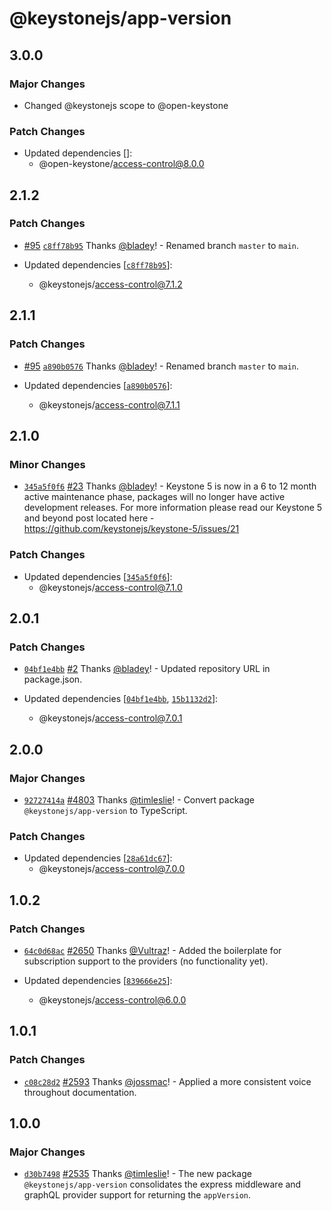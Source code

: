 # @keystonejs/app-version

## 3.0.0

### Major Changes

- Changed @keystonejs scope to @open-keystone

### Patch Changes

- Updated dependencies []:
  - @open-keystone/access-control@8.0.0

## 2.1.2

### Patch Changes

- [#95](https://github.com/keystonejs/keystone-5/pull/95) [`c8ff78b95`](https://github.com/keystonejs/keystone-5/commit/c8ff78b95af5d56d44bbc11c51e7cf28b81323b4) Thanks [@bladey](https://github.com/bladey)! - Renamed branch `master` to `main`.

- Updated dependencies [[`c8ff78b95`](https://github.com/keystonejs/keystone-5/commit/c8ff78b95af5d56d44bbc11c51e7cf28b81323b4)]:
  - @keystonejs/access-control@7.1.2

## 2.1.1

### Patch Changes

- [#95](https://github.com/keystonejs/keystone-5/pull/95) [`a890b0576`](https://github.com/keystonejs/keystone-5/commit/a890b057628b60c2d1870cc3f5afd8e87b03f7df) Thanks [@bladey](https://github.com/bladey)! - Renamed branch `master` to `main`.

- Updated dependencies [[`a890b0576`](https://github.com/keystonejs/keystone-5/commit/a890b057628b60c2d1870cc3f5afd8e87b03f7df)]:
  - @keystonejs/access-control@7.1.1

## 2.1.0

### Minor Changes

- [`345a5f0f6`](https://github.com/keystonejs/keystone-5/commit/345a5f0f66a34c75696230ad2fcfb7a2eac86cb4) [#23](https://github.com/keystonejs/keystone-5/pull/23) Thanks [@bladey](https://github.com/bladey)! - Keystone 5 is now in a 6 to 12 month active maintenance phase, packages will no longer have active development releases. For more information please read our Keystone 5 and beyond post located here - https://github.com/keystonejs/keystone-5/issues/21

### Patch Changes

- Updated dependencies [[`345a5f0f6`](https://github.com/keystonejs/keystone-5/commit/345a5f0f66a34c75696230ad2fcfb7a2eac86cb4)]:
  - @keystonejs/access-control@7.1.0

## 2.0.1

### Patch Changes

- [`04bf1e4bb`](https://github.com/keystonejs/keystone-5/commit/04bf1e4bb0223f4e2e06664bbc9e95c51118eb84) [#2](https://github.com/keystonejs/keystone-5/pull/2) Thanks [@bladey](https://github.com/bladey)! - Updated repository URL in package.json.

- Updated dependencies [[`04bf1e4bb`](https://github.com/keystonejs/keystone-5/commit/04bf1e4bb0223f4e2e06664bbc9e95c51118eb84), [`15b1132d2`](https://github.com/keystonejs/keystone-5/commit/15b1132d20d13f79bbf1707e1897b31da887c2b7)]:
  - @keystonejs/access-control@7.0.1

## 2.0.0

### Major Changes

- [`92727414a`](https://github.com/keystonejs/keystone-5/commit/92727414af4e6efcb8d691f8197c6165ae469577) [#4803](https://github.com/keystonejs/keystone-5/pull/4803) Thanks [@timleslie](https://github.com/timleslie)! - Convert package `@keystonejs/app-version` to TypeScript.

### Patch Changes

- Updated dependencies [[`28a61dc67`](https://github.com/keystonejs/keystone-5/commit/28a61dc67b990ebd16bfc4e1c0a1e9ffb0e54d81)]:
  - @keystonejs/access-control@7.0.0

## 1.0.2

### Patch Changes

- [`64c0d68ac`](https://github.com/keystonejs/keystone-5/commit/64c0d68acb1ee969097a8fe59b5c296473790c5c) [#2650](https://github.com/keystonejs/keystone-5/pull/2650) Thanks [@Vultraz](https://github.com/Vultraz)! - Added the boilerplate for subscription support to the providers (no functionality yet).

- Updated dependencies [[`839666e25`](https://github.com/keystonejs/keystone-5/commit/839666e25d8bffefd034e6344e11d72dd43b925b)]:
  - @keystonejs/access-control@6.0.0

## 1.0.1

### Patch Changes

- [`c08c28d2`](https://github.com/keystonejs/keystone-5/commit/c08c28d22f2c6a2bfa73ab0ea347c9e0da8a9063) [#2593](https://github.com/keystonejs/keystone-5/pull/2593) Thanks [@jossmac](https://github.com/jossmac)! - Applied a more consistent voice throughout documentation.

## 1.0.0

### Major Changes

- [`d30b7498`](https://github.com/keystonejs/keystone-5/commit/d30b74984b21ae9fc2a3b39850f674639fbac074) [#2535](https://github.com/keystonejs/keystone-5/pull/2535) Thanks [@timleslie](https://github.com/timleslie)! - The new package `@keystonejs/app-version` consolidates the express middleware and graphQL provider support for returning the `appVersion`.
